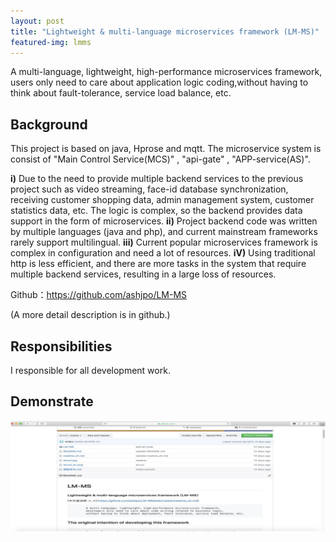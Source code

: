 ```yaml
---
layout: post
title: "Lightweight & multi-language microservices framework (LM-MS)"
featured-img: lmms
---
```


A multi-language, lightweight, high-performance microservices framework, users only need to care about application logic coding,without having to think about fault-tolerance, service load balance, etc.

## Background 

This project is based on java, Hprose and mqtt. The microservice system is consist of "Main Control Service(MCS)" , "api-gate" , "APP-service(AS)".

**i)** Due to the need to provide multiple backend services to the previous project such as video streaming, face-id database synchronization, receiving customer shopping data, admin management system, customer statistics data, etc. The logic is complex, so the backend provides data support in the form of microservices.
**ii)** Project backend code was written by multiple languages (java and php), and current mainstream frameworks rarely support multilingual.
**iii)** Current popular microservices framework is complex in configuration and need a lot of resources.
**iV)** Using traditional http is less efficient, and there are more tasks in the system that require multiple backend services, resulting in a large loss of resources.

Github：<https://github.com/ashjpo/LM-MS>

(A more detail description is in github.)

## Responsibilities

I responsible for all development work.


## Demonstrate

![](/images/ms/p1.jpg)





